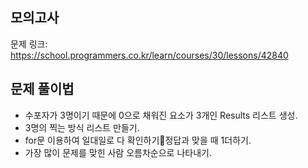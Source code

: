## 모의고사
문제 링크: <https://school.programmers.co.kr/learn/courses/30/lessons/42840>

## 문제 풀이법
- 수포자가 3명이기 때문에 0으로 채워진 요소가 3개인 Results 리스트 생성. 
- 3명의 찍는 방식 리스트 만들기.
- for문 이용하여 일대일로 다 확인하기정답과 맞을 때 1더하기.
- 가장 많이 문제를 맞힌 사람 오름차순으로 나타내기.
